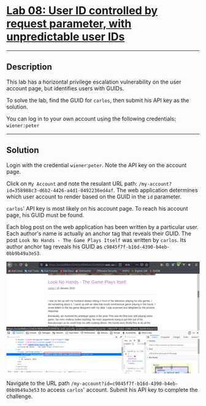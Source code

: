 # [Lab 08: User ID controlled by request parameter, with unpredictable user IDs](https://portswigger.net/web-security/access-control/lab-user-id-controlled-by-request-parameter-with-unpredictable-user-ids)

---

## Description

This lab has a horizontal privilege escalation vulnerability on the user account page, but identifies users with GUIDs.

To solve the lab, find the GUID for `carlos`, then submit his API key as the solution.

You can log in to your own account using the following credentials: `wiener:peter`

---

## Solution

Login with the credential `wiener`:`peter`. Note the API key on the account page.

Click on `My Account` and note the resulant URL path: `/my-account?id=358988c3-d6b2-4426-a4d1-0492236ed4af`. The web application determines which user account to render based on the GUID in the `id` parameter.

`carlos`' API key is most likely on his account page. To reach his account page, his GUID must be found.

Each blog post on the web application has been written by a particular user. Each author's name is actually an anchor tag that reveals their GUID. The post `Look No Hands - The Game Plays Itself` was written by `carlos`. Its author anchor tag reveals his GUID as `c9845f7f-b16d-4390-b4eb-0bb9b49a3e53`.

![](images/Pasted%20image%2020220209152145.png)

Navigate to the URL path `/my-account?id=c9845f7f-b16d-4390-b4eb-0bb9b49a3e53` to access `carlos`' account. Submit his API key to complete the challenge.
